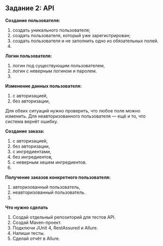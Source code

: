 ## Задание 2: API

**Создание пользователя:**
1. создать уникального пользователя;
2. создать пользователя, который уже зарегистрирован;
3. создать пользователя и не заполнить одно из обязательных полей.
4. 
**Логин пользователя:**
1. логин под существующим пользователем,
2. логин с неверным логином и паролем.
3. 
**Изменение данных пользователя:**
1. с авторизацией,
2. без авторизации,

Для обеих ситуаций нужно проверить, что любое поле можно изменить. Для неавторизованного пользователя — ещё и то, что система вернёт ошибку.

**Создание заказа:**
1. с авторизацией,
2. без авторизации,
3. с ингредиентами,
4. без ингредиентов,
5. с неверным хешем ингредиентов.
6. 
**Получение заказов конкретного пользователя:**
1. авторизованный пользователь,
2. неавторизованный пользователь.
3. 
**Что нужно сделать**
1. Создай отдельный репозиторий для тестов API.
2. Создай Maven-проект.
3. Подключи JUnit 4, RestAssured и Allure.
4. Напиши тесты.
5. Сделай отчёт в Allure.
 
 
